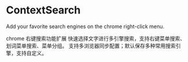 ContextSearch
=============


Add your favorite search engines on the chrome right-click menu.

chrome 右键搜索功能扩展
快速选择文字进行多引擎搜索，支持右键菜单搜索、划词菜单搜索、菜单分组。
支持多浏览器同步配置；默认保存多种常用搜索引擎，支持自定义。
